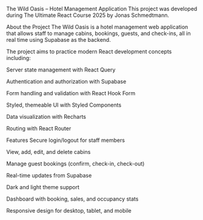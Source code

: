 The Wild Oasis – Hotel Management Application
This project was developed during The Ultimate React Course 2025 by Jonas Schmedtmann.

About the Project
The Wild Oasis is a hotel management web application that allows staff to manage cabins, bookings, guests, and check-ins, all in real time using Supabase as the backend.

The project aims to practice modern React development concepts including:

Server state management with React Query

Authentication and authorization with Supabase

Form handling and validation with React Hook Form

Styled, themeable UI with Styled Components

Data visualization with Recharts

Routing with React Router

Features
Secure login/logout for staff members

View, add, edit, and delete cabins

Manage guest bookings (confirm, check-in, check-out)

Real-time updates from Supabase

Dark and light theme support

Dashboard with booking, sales, and occupancy stats

Responsive design for desktop, tablet, and mobile
